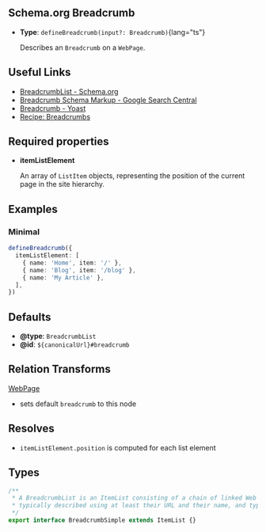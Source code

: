 ## Schema.org Breadcrumb

- **Type**: `defineBreadcrumb(input?: Breadcrumb)`{lang="ts"}

  Describes an `Breadcrumb` on a `WebPage`.

## Useful Links

- [BreadcrumbList - Schema.org](https://schema.org/BreadcrumbList)
- [Breadcrumb Schema Markup - Google Search Central](https://developers.google.com/search/docs/advanced/structured-data/breadcrumb)
- [Breadcrumb - Yoast](https://developer.yoast.com/features/schema/pieces/breadcrumb)
- [Recipe: Breadcrumbs](/schema-org/recipes/breadcrumbs)

## Required properties

- **itemListElement**

  An array of `ListItem` objects, representing the position of the current page in the site hierarchy.

## Examples

### Minimal

```ts
defineBreadcrumb({
  itemListElement: [
    { name: 'Home', item: '/' },
    { name: 'Blog', item: '/blog' },
    { name: 'My Article' },
  ],
})
```

## Defaults

- **@type**: `BreadcrumbList`
- **@id**: `${canonicalUrl}#breadcrumb`

## Relation Transforms

[WebPage](/docs/schema-org/api/schema/webpage)

- sets default `breadcrumb` to this node

## Resolves

- `itemListElement.position` is computed for each list element

## Types

```ts
/**
 * A BreadcrumbList is an ItemList consisting of a chain of linked Web pages,
 * typically described using at least their URL and their name, and typically ending with the current page.
 */
export interface BreadcrumbSimple extends ItemList {}
```
